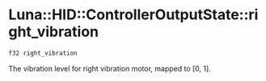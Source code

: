 # Luna::HID::ControllerOutputState::right_vibration

```c++
f32 right_vibration
```

The vibration level for right vibration motor, mapped to [0, 1]. 

